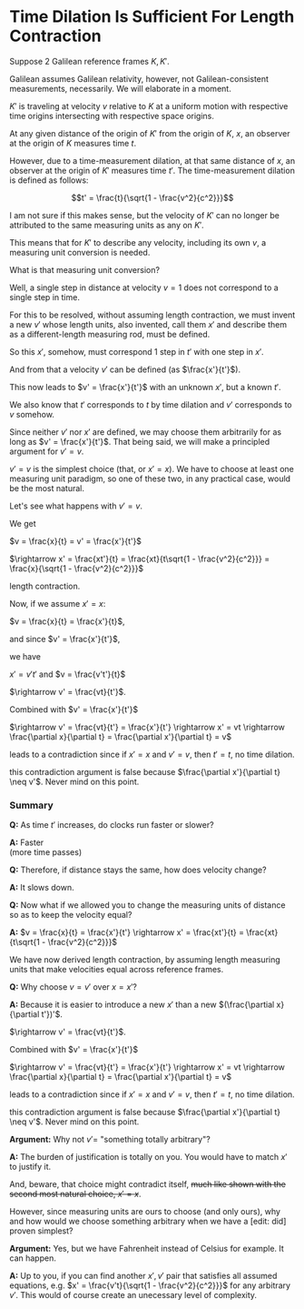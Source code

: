 # Time Dilation Is Sufficient For Length Contraction

Suppose 2 Galilean reference frames $K, K'$.

Galilean assumes Galilean relativity, however, not Galilean-consistent measurements, necessarily. We will elaborate in a moment.

$K'$ is traveling at velocity $v$ relative to $K$ at a uniform motion with respective time origins intersecting with respective space origins.

At any given distance of the origin of $K'$ from the origin of $K$, $x$, an observer at the origin of $K$ measures time $t$.

However, due to a time-measurement dilation, at that same distance of $x$, an observer at the origin of $K'$ measures time $t'$. The time-measurement dilation is defined as follows:

$$t' = \frac{t}{\sqrt{1 - \frac{v^2}{c^2}}}$$

I am not sure if this makes sense, but the velocity of $K'$ can no longer be attributed to the same measuring units as any on $K'$.

This means that for $K'$ to describe any velocity, including its own $v$, a measuring unit conversion is needed.

What is that measuring unit conversion?

Well, a single step in distance at velocity $v=1$ does not correspond to a single step in time.

For this to be resolved, without assuming length contraction, we must invent a new $v'$ whose length units, also invented, call them $x'$ and describe them as a different-length measuring rod, must be defined.

So this $x'$, somehow, must correspond 1 step in $t'$ with one step in $x'$.

And from that a velocity $v'$ can be defined (as $\frac{x'}{t'}$).

This now leads to $v' = \frac{x'}{t'}$ with an unknown $x'$, but a known $t'$.

We also know that $t'$ corresponds to $t$ by time dilation and $v'$ corresponds to $v$ somehow.

Since neither $v'$ nor $x'$ are defined, we may choose them arbitrarily for as long as $v' = \frac{x'}{t'}$. That being said, we will make a principled argument for $v' = v$.

$v'=v$ is the simplest choice (that, or $x'=x$). We have to choose at least one measuring unit paradigm, so one of these two, in any practical case, would be the most natural.

Let's see what happens with $v' = v$.

We get

$v = \frac{x}{t} = v' = \frac{x'}{t'}$

$\rightarrow x' = \frac{xt'}{t} = \frac{xt}{t\sqrt{1 - \frac{v^2}{c^2}}} = \frac{x}{\sqrt{1 - \frac{v^2}{c^2}}}$

length contraction.

Now, if we assume $x' = x$:

$v = \frac{x}{t} = \frac{x'}{t}$,

and since $v' = \frac{x'}{t'}$,

we have

$x' = v't'$ and $v = \frac{v't'}{t}$

$\rightarrow v' = \frac{vt}{t'}$.

Combined with $v' = \frac{x'}{t'}$

$\rightarrow v' = \frac{vt}{t'} = \frac{x'}{t'} \rightarrow x' = vt \rightarrow \frac{\partial x}{\partial t} = \frac{\partial x'}{\partial t} = v$

leads to a contradiction since if $x' = x$ and $v' = v$, then $t' = t$, no time dilation.

this contradiction argument is false because $\frac{\partial x'}{\partial t} \neq v'$. Never mind on this point.

### Summary

**Q:** As time $t'$ increases, do clocks run faster or slower?

**A:** Faster </br>(more time passes)

**Q:** Therefore, if distance stays the same, how does velocity change?

**A:** It slows down.

**Q:** Now what if we allowed you to change the measuring units of distance so as to keep the velocity equal?

**A:** $v = \frac{x}{t} = \frac{x'}{t'} \rightarrow x' = \frac{xt'}{t} = \frac{xt}{t\sqrt{1 - \frac{v^2}{c^2}}}$

We have now derived length contraction, by assuming length measuring units that make velocities equal across reference frames.

**Q:** Why choose $v = v'$ over $x = x'$?

**A:** Because it is easier to introduce a new $x'$ than a new $(\frac{\partial x}{\partial t'})'$.

$\rightarrow v' = \frac{vt}{t'}$.

Combined with $v' = \frac{x'}{t'}$

$\rightarrow v' = \frac{vt}{t'} = \frac{x'}{t'} \rightarrow x' = vt \rightarrow \frac{\partial x}{\partial t} = \frac{\partial x'}{\partial t} = v$

leads to a contradiction since if $x' = x$ and $v' = v$, then $t' = t$, no time dilation.

this contradiction argument is false because $\frac{\partial x'}{\partial t} \neq v'$. Never mind on this point.

**Argument:** Why not $v' =$ "something totally arbitrary"?

**A:** The burden of justification is totally on you. You would have to match $x'$ to justify it.

And, beware, that choice might contradict itself, ~~much like shown with the second most natural choice, $x' = x$~~.

However, since measuring units are ours to choose (and only ours), why and how would we choose something arbitrary when we have a [edit: did] proven simplest?

**Argument:** Yes, but we have Fahrenheit instead of Celsius for example. It can happen.

**A:** Up to you, if you can find another $x', v'$ pair that satisfies all assumed equations, e.g. $x' = \frac{v't}{\sqrt{1 - \frac{v^2}{c^2}}}$ for any arbitrary $v'$. This would of course create an unecessary level of complexity.

